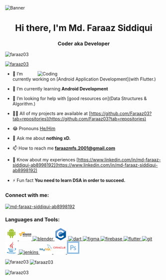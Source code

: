 <img src="https://github.com/Faraaz03/Image/blob/main/developer%20(1).png" alt="Banner" style="height: 500px; width: 500px;"/>

<h1 align="center">Hi there, I'm Md. Faraaz Siddiqui</h1>
<h3 align="center">Coder aka Developer</h3>
<p align="left"> <img src="https://komarev.com/ghpvc/?username=faraaz03&label=Profile%20views&color=0e75b6&style=flat" alt="faraaz03" /> </p>
<p align="left"> <a href="https://github.com/ryo-ma/github-profile-trophy"><img src="https://github-profile-trophy.vercel.app/?username=faraaz03" alt="faraaz03" /></a> </p>
<img align="right" alt="Coding" width="400" src= "https://github.com/Faraaz03/Image/blob/main/codility-spot-illustrations_4x.png">

- 🔭 I’m currently working on [Android Application Development](with Flutter.)

- 🌱 I’m currently learning **Android Development**

- 🤝 I’m looking for help with [good resources on](Data Structures & Algorithm.)

- 👨‍💻 All of my projects are available at [https://github.com/Faraaz03?tab=repositories](https://github.com/Faraaz03?tab=repositories)

- 😂 Pronouns [He/Him](He/Him)

- 💬 Ask me about **nothing xD.**

- 📫 How to reach me **faraazmfs.2001@gmail.com**

- 📄 Know about my experiences [https://www.linkedin.com/in/md-faraaz-siddiqui-ab8998192](https://www.linkedin.com/in/md-faraaz-siddiqui-ab8998192)

- ⚡ Fun fact **You need to learn DSA in order to succeed.**

<h3 align="left">Connect with me:</h3>
<p align="left">
<a href="https://linkedin.com/in/md-faraaz-siddiqui-ab8998192" target="blank"><img align="center" src="https://raw.githubusercontent.com/rahuldkjain/github-profile-readme-generator/master/src/images/icons/Social/linked-in-alt.svg" alt="md-faraaz-siddiqui-ab8998192" height="30" width="40" /></a>
</p>

<h3 align="left">Languages and Tools:</h3>
<p align="left"> <a href="https://developer.android.com" target="_blank"> <img src="https://raw.githubusercontent.com/devicons/devicon/master/icons/android/android-original-wordmark.svg" alt="android" width="40" height="40"/> </a> <a href="https://aws.amazon.com" target="_blank"> <img src="https://raw.githubusercontent.com/devicons/devicon/master/icons/amazonwebservices/amazonwebservices-original-wordmark.svg" alt="aws" width="40" height="40"/> </a> <a href="https://www.blender.org/" target="_blank"> <img src="https://download.blender.org/branding/community/blender_community_badge_white.svg" alt="blender" width="40" height="40"/> </a> <a href="https://www.cprogramming.com/" target="_blank"> <img src="https://raw.githubusercontent.com/devicons/devicon/master/icons/c/c-original.svg" alt="c" width="40" height="40"/> </a> <a href="https://dart.dev" target="_blank"> <img src="https://www.vectorlogo.zone/logos/dartlang/dartlang-icon.svg" alt="dart" width="40" height="40"/> </a> <a href="https://www.figma.com/" target="_blank"> <img src="https://www.vectorlogo.zone/logos/figma/figma-icon.svg" alt="figma" width="40" height="40"/> </a> <a href="https://firebase.google.com/" target="_blank"> <img src="https://www.vectorlogo.zone/logos/firebase/firebase-icon.svg" alt="firebase" width="40" height="40"/> </a> <a href="https://flutter.dev" target="_blank"> <img src="https://www.vectorlogo.zone/logos/flutterio/flutterio-icon.svg" alt="flutter" width="40" height="40"/> </a> <a href="https://git-scm.com/" target="_blank"> <img src="https://www.vectorlogo.zone/logos/git-scm/git-scm-icon.svg" alt="git" width="40" height="40"/> </a> <a href="https://www.java.com" target="_blank"> <img src="https://raw.githubusercontent.com/devicons/devicon/master/icons/java/java-original.svg" alt="java" width="40" height="40"/> </a> <a href="https://www.jenkins.io" target="_blank"> <img src="https://www.vectorlogo.zone/logos/jenkins/jenkins-icon.svg" alt="jenkins" width="40" height="40"/> </a> <a href="https://www.mysql.com/" target="_blank"> <img src="https://raw.githubusercontent.com/devicons/devicon/master/icons/mysql/mysql-original-wordmark.svg" alt="mysql" width="40" height="40"/> </a> <a href="https://www.oracle.com/" target="_blank"> <img src="https://raw.githubusercontent.com/devicons/devicon/master/icons/oracle/oracle-original.svg" alt="oracle" width="40" height="40"/> </a> <a href="https://www.photoshop.com/en" target="_blank"> <img src="https://raw.githubusercontent.com/devicons/devicon/master/icons/photoshop/photoshop-line.svg" alt="photoshop" width="40" height="40"/> </a> </p>

<p><img align="left" src="https://github-readme-stats.vercel.app/api/top-langs?username=faraaz03&show_icons=true&locale=en&layout=compact" alt="faraaz03" /></p>

<p>&nbsp;<img align="center" src="https://github-readme-stats.vercel.app/api?username=faraaz03&show_icons=true&locale=en" alt="faraaz03" /></p>

<p><img align="center" src="https://github-readme-streak-stats.herokuapp.com/?user=faraaz03&" alt="faraaz03" /></p>

